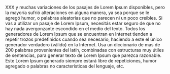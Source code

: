 XXX y muchas variaciones de los pasajes de Lorem Ipsum disponibles, pero la mayoría
 sufrió alteraciones en alguna manera, ya sea porque se le agregó humor, o palabras
aleatorias que no parecen ni un poco creíbles. Si vas a utilizar un pasaje de Lorem 
Ipsum, necesitás estar seguro de que no hay nada avergonzante escondido en el medio 
del texto. Todos los generadores de Lorem Ipsum que se encuentran en Internet tienden
a repetir trozos predefinidos cuando sea necesario, haciendo a este el único generador 
verdadero (válido) en la Internet. Usa un diccionario de mas de 200 palabras 
provenientes del latín, combinadas con estructuras muy útiles de sentencias, para 
generar texto de Lorem Ipsum que parezca razonable. Este Lorem Ipsum generado siempre 
estará libre de repeticiones, humor agregado o palabras no características del 
lenguaje, etc.
